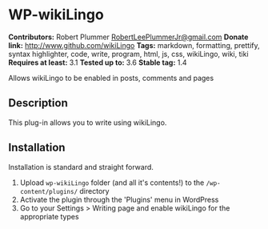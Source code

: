 # WP-wikiLingo #
**Contributors:** Robert Plummer RobertLeePlummerJr@gmail.com
**Donate link:** http://www.github.com/wikiLingo
**Tags:** markdown, formatting, prettify, syntax highlighter, code, write, program, html, js, css, wikiLingo, wiki, tiki
**Requires at least:** 3.1
**Tested up to:** 3.6
**Stable tag:** 1.4

Allows wikiLingo to be enabled in posts, comments and pages


## Description ##
This plug-in allows you to write using wikiLingo.

## Installation ##

Installation is standard and straight forward.

1. Upload `wp-wikiLingo` folder (and all it's contents!) to the `/wp-content/plugins/` directory
1. Activate the plugin through the 'Plugins' menu in WordPress
1. Go to your Settings > Writing page and enable wikiLingo for the appropriate types
